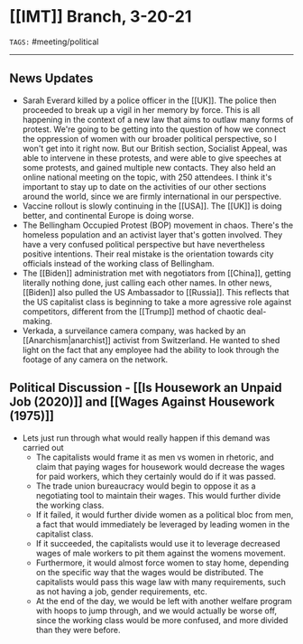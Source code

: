 # [[IMT]] Branch, 3-20-21
`TAGS:` #meeting/political 

---
## News Updates
- Sarah Everard killed by a police officer in the [[UK]]. The police then proceeded to break up a vigil in her memory by force.  This is all happening in the context of a new law that aims to outlaw many forms of protest. We're going to be getting into the question of how we connect the oppression of women with our broader political perspective, so I won't get into it right now. But our British section, Socialist Appeal, was able to intervene in these protests, and were able to give speeches at some protests, and gained multiple new contacts. They also held an online national meeting on the topic, with 250 attendees. I think it's important to stay up to date on the activities of our other sections around the world, since we are firmly international in our perspective. 
- Vaccine rollout is slowly continuing in the [[USA]]. The [[UK]] is doing better, and continental Europe is doing worse. 
- The Bellingham Occupied Protest (BOP) movement in chaos. There's the homeless population and an activist layer that's gotten involved. They have a very confused political perspective but have nevertheless positive intentions. Their real mistake is the orientation towards city officials instead of the working class of Bellingham. 
- The [[Biden]] administration met with negotiators from [[China]], getting literally nothing done, just calling each other names. In other news, [[Biden]] also pulled the US Ambassador to [[Russia]]. This reflects that the US capitalist class is beginning to take a more agressive role against competitors, different from the [[Trump]] method of chaotic deal-making. 
- Verkada, a surveilance camera company, was hacked by an [[Anarchism|anarchist]] activist from Switzerland. He wanted to shed light on the fact that any employee had the ability to look through the footage of any camera on the network.

## Political Discussion - [[Is Housework an Unpaid Job (2020)]] and [[Wages Against Housework (1975)]]
- Lets just run through what would really happen if this demand was carried out
	- The capitalists would frame it as men vs women in rhetoric, and claim that paying wages for housework would decrease the wages for paid workers, which they certainly would do if it was passed.
	- The trade union bureaucracy would begin to oppose it as a negotiating tool to maintain their wages. This would further divide the working class. 
	- If it failed, it would further divide women as a political bloc from men, a fact that would immediately be leveraged by leading women in the capitalist class. 
	- If it succeeded, the capitalists would use it to leverage decreased wages of male workers to pit them against the womens movement.
	- Furthermore, it would almost force women to stay home, depending on the specific way that the wages would be distributed. The capitalists would pass this wage law with many requirements, such as not having a job, gender requirements, etc.
	- At the end of the day, we would be left with another welfare program with hoops to jump through, and we would actually be worse off, since the working class would be more confused, and more divided than they were before.
